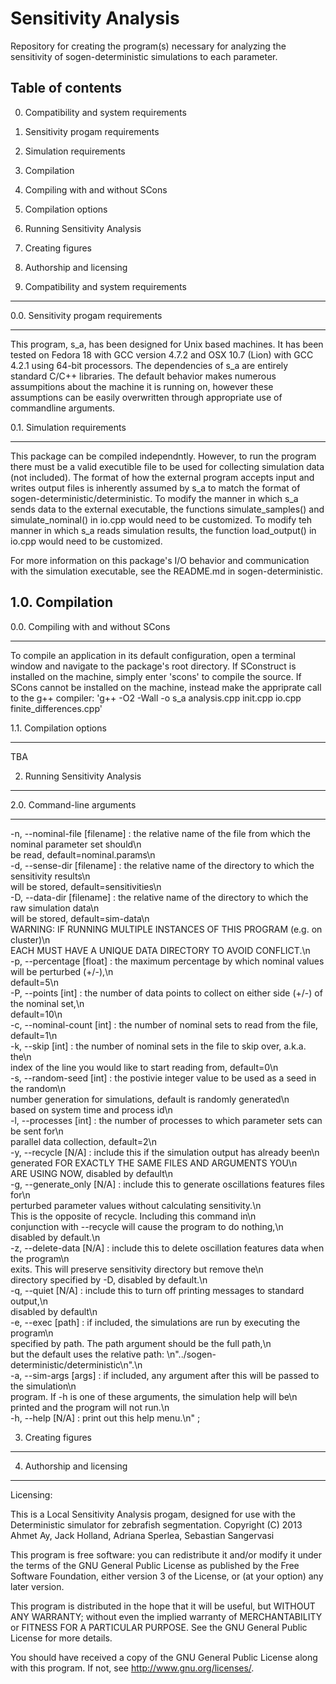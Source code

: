 Sensitivity Analysis
====================

Repository for creating the program(s) necessary for analyzing the sensitivity of sogen-deterministic simulations to each parameter.

Table of contents
-----------------

0. Compatibility and system requirements
  0. Sensitivity progam requirements
  1. Simulation requirements
1. Compilation
  0. Compiling with and without SCons
  1. Compilation options
  
2. Running Sensitivity Analysis
  
3. Creating figures
  
4. Authorship and licensing

0. Compatibility and system requirements
----------------------------------------

0.0. Sensitivity progam requirements
***********************************
This program, s\_a, has been designed for Unix based machines. It has been tested on Fedora 18 with GCC version 4.7.2 and OSX 10.7 (Lion) with GCC 4.2.1 using 64-bit processors.
The dependencies of s\_a are entirely standard C/C++ libraries. The default behavior makes numerous assumpitions about the machine it is running on, however these assumptions can be easily overwritten through appropriate use of commandline arguments.

0.1. Simulation  requirements
***********************************
This package can be compiled independntly. However, to run the program there must be a valid executible file to be used for collecting simulation data (not included). 
The format of how the external program accepts input and writes output files is inherently assumed by s\_a to match the format of sogen-deterministic/deterministic.
To modify the manner in which s\_a sends data to the external executable, the functions simulate\_samples() and simulate\_nominal() in io.cpp would need to be customized.
To modify teh manner in which s\_a reads simulation results, the function load\_output() in io.cpp would need to be customized.

For more information on this package's I/O behavior and communication with the simulation executable, see the README.md in sogen-deterministic.

1.0. Compilation
----------------

0.0. Compiling with and without SCons
*************************************
To compile an application in its default configuration, open a terminal window and navigate to the package's root directory. If SConstruct is installed on the machine, simply enter 'scons' to compile the source.
If SCons cannot be installed on the machine, instead make the appriprate call to the g++ compiler:
	'g++ -O2 -Wall -o s\_a analysis.cpp init.cpp io.cpp finite_differences.cpp'
	
1.1. Compilation options
************************
TBA

2. Running Sensitivity Analysis
-------------------------------

2.0. Command-line arguments
***************************
-n, --nominal-file   [filename]   : the relative name of the file from which the nominal parameter set should\n\
                                     be read, default=nominal.params\n\
-d, --sense-dir      [filename]   : the relative name of the directory to which the sensitivity results\n\
                                     will be stored, default=sensitivities\n\
-D, --data-dir       [filename]   : the relative name of the directory to which the raw simulation data\n\
                                     will be stored, default=sim-data\n\
                                     WARNING: IF RUNNING MULTIPLE INSTANCES OF THIS PROGRAM (e.g. on cluster)\n\
                                     EACH MUST HAVE A UNIQUE DATA DIRECTORY TO AVOID CONFLICT.\n\
-p, --percentage     [float]      : the maximum percentage by which nominal values will be perturbed (+/-),\n\
                                     default=5\n\
-P, --points         [int]        : the number of data points to collect on either side (+/-) of the nominal set,\n\
                                     default=10\n\
-c, --nominal-count  [int]        : the number of nominal sets to read from the file, default=1\n\
-k, --skip           [int]        : the number of nominal sets in the file to skip over, a.k.a. the\n\
                                     index of the line you would like to start reading from, default=0\n\
-s, --random-seed    [int]        : the postivie integer value to be used as a seed in the random\n\
                                     number generation for simulations, default is randomly generated\n\
                                     based on system time and process id\n\
-l, --processes      [int]        : the number of processes to which parameter sets can be sent for\n\
                                     parallel data collection, default=2\n\
-y, --recycle        [N/A]        : include this if the simulation output has already been\n\
                                     generated FOR EXACTLY THE SAME FILES AND ARGUMENTS YOU\n\
                                     ARE USING NOW, disabled by default\n\
-g, --generate_only  [N/A]        : include this to generate oscillations features files for\n\
                                     perturbed parameter values without calculating sensitivity.\n\
                                     This is the opposite of recycle. Including this command in\n\
                                     conjunction with --recycle will cause the program to do nothing,\n\
                                     disabled by default.\n\
-z, --delete-data    [N/A]        : include this to delete oscillation features data when the program\n\
                                     exits. This will preserve sensitivity directory but remove the\n\
                                     directory specified by -D, disabled by default.\n\
-q, --quiet          [N/A]        : include this to turn off printing messages to standard output,\n\
                                     disabled by default\n\
-e, --exec           [path]       : if included, the simulations are run by executing the program\n\
                                     specified by path. The path argument should be the full path,\n\
                                     but the default uses the relative path: \n\"../sogen-deterministic/deterministic\n\".\n\
-a, --sim-args       [args]       : if included, any argument after this will be passed to the simulation\n\
                                     program. If -h is one of these arguments, the simulation help will be\n\
                                     printed and the program will not run.\n\
-h, --help           [N/A]        : print out this help menu.\n" ; 		

3. Creating figures
-------------------

4. Authorship and licensing
---------------------------
Licensing:

This is a Local Sensitivity Analysis progam, designed for use with the Deterministic simulator for zebrafish segmentation.
Copyright (C) 2013 Ahmet Ay, Jack Holland, Adriana Sperlea, Sebastian Sangervasi

This program is free software: you can redistribute it and/or modify
it under the terms of the GNU General Public License as published by
the Free Software Foundation, either version 3 of the License, or
(at your option) any later version.

This program is distributed in the hope that it will be useful,
but WITHOUT ANY WARRANTY; without even the implied warranty of
MERCHANTABILITY or FITNESS FOR A PARTICULAR PURPOSE.  See the
GNU General Public License for more details.

You should have received a copy of the GNU General Public License
along with this program.  If not, see <http://www.gnu.org/licenses/>.

